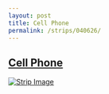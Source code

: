 ```yaml
---
layout: post
title: Cell Phone
permalink: /strips/040626/
---
```


## [Cell Phone](/strips/040626/)

<a href='../images/ph040626.gif'><img src='../images/ph040626.gif' alt='Strip Image' /></a>


<!-- include copyright-strip.html -->